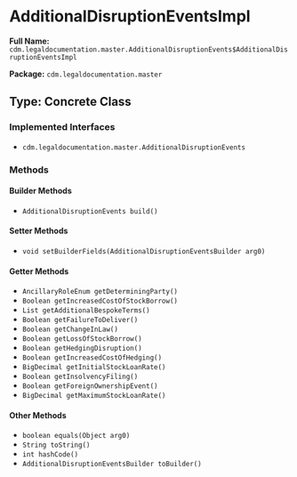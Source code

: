 # AdditionalDisruptionEventsImpl

**Full Name:** `cdm.legaldocumentation.master.AdditionalDisruptionEvents$AdditionalDisruptionEventsImpl`

**Package:** `cdm.legaldocumentation.master`

## Type: Concrete Class

### Implemented Interfaces

- `cdm.legaldocumentation.master.AdditionalDisruptionEvents`

### Methods

#### Builder Methods

- `AdditionalDisruptionEvents build()`

#### Setter Methods

- `void setBuilderFields(AdditionalDisruptionEventsBuilder arg0)`

#### Getter Methods

- `AncillaryRoleEnum getDeterminingParty()`
- `Boolean getIncreasedCostOfStockBorrow()`
- `List getAdditionalBespokeTerms()`
- `Boolean getFailureToDeliver()`
- `Boolean getChangeInLaw()`
- `Boolean getLossOfStockBorrow()`
- `Boolean getHedgingDisruption()`
- `Boolean getIncreasedCostOfHedging()`
- `BigDecimal getInitialStockLoanRate()`
- `Boolean getInsolvencyFiling()`
- `Boolean getForeignOwnershipEvent()`
- `BigDecimal getMaximumStockLoanRate()`

#### Other Methods

- `boolean equals(Object arg0)`
- `String toString()`
- `int hashCode()`
- `AdditionalDisruptionEventsBuilder toBuilder()`

